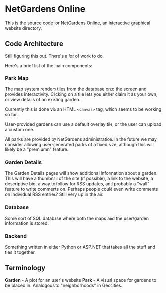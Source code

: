 # NetGardens Online

This is the source code for [NetGardens Online](http://netgardens.online), an interactive graphical website directory.

## Code Architecture

Still figuring this out. There's a *lot* of work to do.

Here's a brief list of the main components:

### Park Map
The map system renders tiles from the database onto the screen and provides interactivity. Clicking on a tile lets you either claim it as your own, or view details of an existing garden.

Currently this is done via an HTML `<canvas>` tag, which seems to be working so far.

User-provided gardens can use a default overlay tile, or the user can upload a custom one.

All parks are provided by NetGardens administration. In the future we may consider allowing user-generated parks of a fixed size, although this will likely be a "premiumn" feature.

### Garden Details
The Garden Details pages will show additional information about a garden. This will have a thumbnail of the site (if possible), a link to the website, a descriptive bio, a way to follow for RSS updates, and probably a "wall" feature to write comments on. Perhaps people could even write comments on individual RSS entries? Still very up in the air.

### Database
Some sort of SQL database where both the maps and the user/garden information is stored.

### Backend
Something written in either Python or ASP.NET that takes all the stuff and ties it together.

## Terminology

**Garden** - A plot for an user's website
**Park** - A visual space for gardens to be placed in. Analogous to "neighborhoods" in Geocities.
